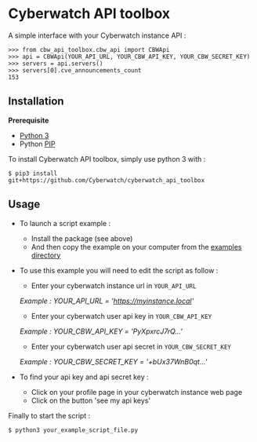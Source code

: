 # Cyberwatch API toolbox

A simple interface with your Cyberwatch instance API :

``` {.sourceCode .python}
>>> from cbw_api_toolbox.cbw_api import CBWApi
>>> api = CBWApi(YOUR_API_URL, YOUR_CBW_API_KEY, YOUR_CBW_SECRET_KEY)
>>> servers = api.servers()
>>> servers[0].cve_announcements_count
153
```

Installation
------------

**Prerequisite**
- [Python 3](https://www.python.org/)
- Python [PIP](https://pypi.org/project/pip/)

To install Cyberwatch API toolbox, simply use python 3 with :

``` {.sourceCode .bash}
$ pip3 install git+https://github.com/Cyberwatch/cyberwatch_api_toolbox
```

Usage
------------

- To launch a script example :
    - Install the package (see above)
    - And then copy the example on your computer from the [examples directory](examples)

- To use this example you will need to edit the script as follow : 
    - Enter your cyberwatch instance url in ```YOUR_API_URL```
    
    *Example : YOUR_API_URL = 'https://myinstance.local'*
    
    - Enter your cyberwatch user api key in ```YOUR_CBW_API_KEY```
    
    *Example : YOUR_CBW_API_KEY = 'PyXpxrcJ7rQ...'*
    
    - Enter your cyberwatch user api secret in ```YOUR_CBW_SECRET_KEY```
    
    *Example : YOUR_CBW_SECRET_KEY = '+bUx37WnB0qt...'*

- To find your api key and api secret key :
    - Click on your profile page in your cyberwatch instance web page
    - Click on the button 'see my api keys'
    
Finally to start the script : 
``` {.sourceCode .python}
$ python3 your_example_script_file.py
```
